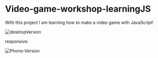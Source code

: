 # Video-game-workshop-learningJS

With this project I am learning how to make a video game with JavaScript!


![desktopVersion](https://user-images.githubusercontent.com/56578048/189758594-ab4f4e9e-5b6a-4ca1-84c4-5fbc888e6a46.JPG)

responsive:

![Phone-Version](https://user-images.githubusercontent.com/56578048/189758614-a66996d8-3129-4903-abe5-c0c7db413f3c.JPG)

